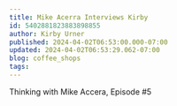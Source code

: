 ```yaml
---
title: Mike Acerra Interviews Kirby
id: 5402881823883898855
author: Kirby Urner
published: 2024-04-02T06:53:00.000-07:00
updated: 2024-04-02T06:53:29.062-07:00
blog: coffee_shops
tags: 
---
```


Thinking with Mike Accera, Episode #5